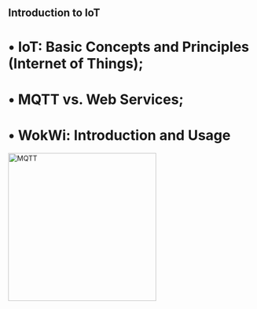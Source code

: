 ## Introduction to IoT

# • IoT: Basic Concepts and Principles (Internet of Things);
# • MQTT vs. Web Services;
# • WokWi: Introduction and Usage

<img width="301" alt="MQTT" src="https://github.com/svetlanasieber/Software-Engineering--Path-SoftUni/assets/135451084/9148f447-0ca8-4e95-b741-343ffa39de7b">


